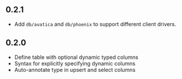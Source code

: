 
0.2.1
----

* Add `db/avatica` and `db/phoenix` to support different client drivers.

0.2.0
----

* Define table with optional dynamic typed columns
* Syntax for explicitly specifying dynamic columns
* Auto-annotate type in upsert and select columns
